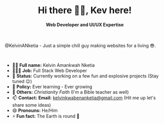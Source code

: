 <h1 align="center">Hi there 👋🏾, Kev here!</h1>
<h4 align="center">Web Developer and UI/UX Expertise </h4>

<br>

@KelvinANketia - Just a simple chill guy making websites for a living 😎.

<br>

- 🥷🏾 **Full name:** Kelvin Amankwah Nketia
- 👨🏾‍💻 **Job:** Full Stack Web Developer
- 🔭 **Status:** Currently working on a few fun and explosive projects (Stay tuned 😉)  
- 🌱 **Policy:** Ever learning - Ever growing
- 🐾 **Others:** *Christianity* *Faith* (I'm a Bible teacher as well)  
- 📫 **Contact:** **Email:** [kelvinkwabenanketia@gmail.com](mailto:kelvinkwabenanketia@gmail.com) (Hit me up let's share some ideas)  
- 😄 **Pronouns:** He/Him
- ⚡ **Fun fact:** The Earth is round 🙂  
